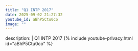 ```yaml
---
title: "Q1 INTP 2017"
date: 2025-09-02 21:27:32 
youtube_id: aBhP5Ctu0co
image: ""
---
```

description: |
  Q1 INTP 2017
{% include youtube-privacy.html id="aBhP5Ctu0co" %}
